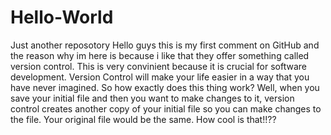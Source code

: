 # Hello-World
Just another reposotory
Hello guys this is my first comment on GitHub and the reason why im here is because i like that they offer 
something called version control. This is very convinient because it is crucial for software development.
Version Control will make your life easier in a way that you have never imagined. So how exactly does this thing work?
Well, when you save your initial file and then you want to make changes to it, version control creates another copy of
your initial file so you can make changes to the file. Your original file would be the same. How cool is that!!??
